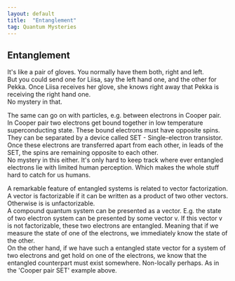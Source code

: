 ```yaml
---
layout: default
title:  "Entanglement"
tag: Quantum Mysteries
---
```


## Entanglement

It's like a pair of gloves. You normally have them both, right and left.  
But you could send one for Liisa, say the left hand one, and the other for Pekka. Once Liisa receives her glove, she knows right away that Pekka is receiving the right hand one.  
No mystery in that.

The same can go on with particles, e.g. between electrons in Cooper pair.  
In Cooper pair two electrons get bound together in low temperature superconducting state. These bound electrons must have opposite spins. They can be separated by a device called SET - Single-electron transistor. Once these electrons are transferred apart from each other, in leads of the SET, the spins are remaining opposite to each other.  
No mystery in this either. It's only hard to keep track where ever entangled electrons lie with limited human perception.
Which makes the whole stuff hard to catch for us humans.

A remarkable feature of entangled systems is related to vector factorization. A vector is factorizable if it can be written as a product of two other vectors. Otherwise is is unfactorizable.  
A compound quantum system can be presented as a vector. E.g. the state of two electron system can be presented by some vector v. If this vector v is not factorizable, these two electrons are entangled. Meaning that if we measure the state of one of the  electrons, we immediately know the state of the other.  
On the other hand, if we have such a entangled state vector for a system of two electrons and get hold on one of the electrons, we know that the entangled counterpart must exist somewhere. Non-locally perhaps. As in the 'Cooper pair SET' example above.
